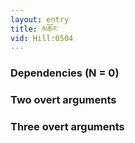 ```yaml
---
layout: entry
title: མཆོར་
vid: Hill:0504
---
```

### Dependencies (N = 0)


### Two overt arguments


### Three overt arguments
